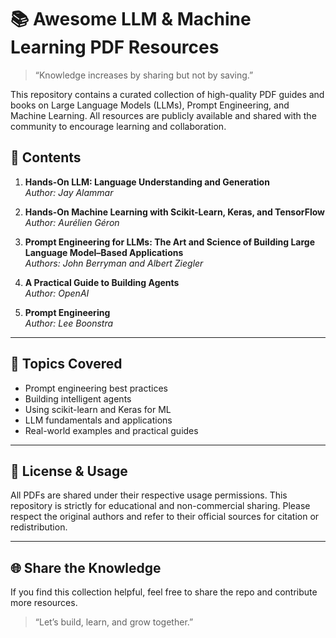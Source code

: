 # 📚 Awesome LLM & Machine Learning PDF Resources

> “Knowledge increases by sharing but not by saving.”

This repository contains a curated collection of high-quality PDF guides and books on Large Language Models (LLMs), Prompt Engineering, and Machine Learning. All resources are publicly available and shared with the community to encourage learning and collaboration.

## 🔖 Contents

1. **Hands-On LLM: Language Understanding and Generation**  
   *Author: Jay Alammar*  

2. **Hands-On Machine Learning with Scikit-Learn, Keras, and TensorFlow**  
   *Author: Aurélien Géron*  

3. **Prompt Engineering for LLMs: The Art and Science of Building Large Language Model–Based Applications**  
   *Authors: John Berryman and Albert Ziegler*  

4. **A Practical Guide to Building Agents**  
   *Author: OpenAI*  

5. **Prompt Engineering**  
   *Author: Lee Boonstra*  

---

## 🧠 Topics Covered

- Prompt engineering best practices
- Building intelligent agents
- Using scikit-learn and Keras for ML
- LLM fundamentals and applications
- Real-world examples and practical guides

---

## 📢 License & Usage

All PDFs are shared under their respective usage permissions. This repository is strictly for educational and non-commercial sharing. Please respect the original authors and refer to their official sources for citation or redistribution.

---

## 🌐 Share the Knowledge

If you find this collection helpful, feel free to share the repo and contribute more resources.

> “Let’s build, learn, and grow together.”
